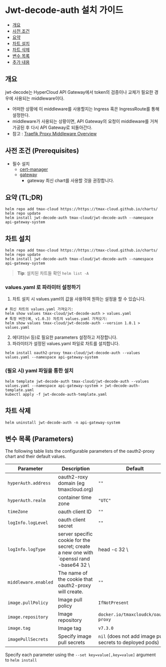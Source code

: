<!--- app-name: Jwt-decode-auth -->

# Jwt-decode-auth 설치 가이드
- [개요](#개요)
- [사전 조건](#사전-조건-(Prerequisites))
- [요약](#요약-(TL;DR))
- [차트 설치](#차트-설치)
- [차트 삭제](#차트-삭제)
- [변수 목록](#변수-목록-(Parameters))
- [추가 내용](#추가-내용)

## 개요
jwt-decode는 HyperCloud API Gateway에서 token의 검증이나 교체가 필요한 경우에 사용되는 middleware이다.
- 어떠한 상황에 이 middleware를 사용할지는 Ingress 혹은 IngressRoute를 통해 설정한다.
- middleware가 사용되는 상황이면, API Gateway의 요청이 middleware를 거쳐 가공된 후 다시 API Gateway로 되돌아간다.
- 참고 : [Traefik Proxy Middleware Overview](https://doc.traefik.io/traefik/middlewares/overview/)

## 사전 조건 (Prerequisites)
- 필수 설치
    - [cert-manager](https://github.com/tmax-cloud/charts/tree/main/charts/cert-manager)
    - [gateway](https://github.com/tmax-cloud/charts/tree/main/charts/gateway)
        - gateway 최신 chart를 사용할 것을 권장합니다.
## 요약 (TL;DR)
```shell
helm repo add tmax-cloud https://https://tmax-cloud.github.io/charts/
helm repo update
helm install jwt-decode-auth tmax-cloud/jwt-decode-auth --namespace api-gateway-system
```

## 차트 설치
```shell
helm repo add tmax-cloud https://https://tmax-cloud.github.io/charts/
helm repo update
helm install jwt-decode-auth tmax-cloud/jwt-decode-auth --namespace api-gateway-system
```
> **Tip**: 설치된 차트들 확인 `helm list -A`
### values.yaml 로 파라미터 설정하기
1. 차트 설치 시 values.yaml의 값을 사용하여 원하는 설정을 할 수 있습니다.
```shell
# 최신 차트의 values.yaml 가져오기: 
helm show values tmax-cloud/jwt-decode-auth > values.yaml
# 특정 버전(예, v1.0.3) 차트의 values.yaml 가져오기: 
helm show values tmax-cloud/jwt-decode-auth --version 1.0.1 > values.yaml
```
2. 에디터(vi 등)로 필요한 parameters 설정하고 저장합니다.
3. 파라미터가 설정된 values.yaml 파일로 차트를 설치합니다.
```shell
helm install oauth2-proxy tmax-cloud/jwt-decode-auth --values values.yaml --namespace api-gateway-system
```

### (필요 시) yaml 파일을 통한 설치
```shell
helm template jwt-decode-auth tmax-cloud/jwt-decode-auth --values values.yaml --namespace api-gateway-system > jwt-decode-auth-template.yaml
kubectl apply -f jwt-decode-auth-template.yaml
```

## 차트 삭제
```shell
helm uninstall jwt-decode-auth -n api-gateway-system
```

## 변수 목록 (Parameters)

The following table lists the configurable parameters of the oauth2-proxy chart and their default values.

| Parameter                                       | Description                                                                                                                                                | Default                                                  |
|-------------------------------------------------|------------------------------------------------------------------------------------------------------------------------------------------------------------|----------------------------------------------------------|
| `hyperAuth.address`                             | oauth2-roxy domain (eg tmaxcloud.org)                                                                                                                      | `""`                                                     |
| `hyperAuth.realm`                               | container time zone                                                                                                                                        | `"UTC"`                                                  |
| `timeZone`                                      | oauth client ID                                                                                                                                            | `""`                                                     |
| `logInfo.logLevel`                              | oauth client secret                                                                                                                                        | `""`                                                     |
| `logInfo.logType`                               | server specific cookie for the secret; create a new one with `openssl rand -base64 32 \                                                                    | head -c 32 \                                             | base64` | `""`
| `middleware.enabled`                            | The name of the cookie that oauth2-proxy will create.                                                                                                      | `""`                                                     |
| `image.pullPolicy`                              | Image pull policy                                                                                                                                          | `IfNotPresent`                                           |
| `image.repository`                              | Image repository                                                                                                                                           | `docker.io/tmaxcloudck/oauth2-proxy`                     |
| `image.tag`                                     | Image tag                                                                                                                                                  | `v7.3.0`                                                 |
| `imagePullSecrets`                              | Specify image pull secrets                                                                                                                                 | `nil` (does not add image pull secrets to deployed pods) |

Specify each parameter using the `--set key=value[,key=value]` argument to `helm install`